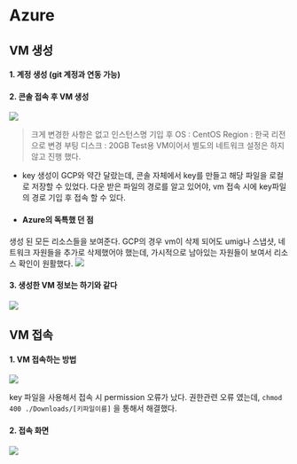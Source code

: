 # Azure 
## VM 생성

#### 1. 계정 생성   (git 계정과 연동 가능)
#### 2. 콘솔 접속 후 VM 생성 
![](https://images.velog.io/images/kyungkoh/post/544cc945-15a4-449c-bdd3-f38b3643e498/FireShot%20Capture%20007%20-%20%E1%84%80%E1%85%A1%E1%84%89%E1%85%A1%E1%86%BC%20%E1%84%86%E1%85%A5%E1%84%89%E1%85%B5%E1%86%AB%20%E1%84%86%E1%85%A1%E1%86%AB%E1%84%83%E1%85%B3%E1%86%AF%E1%84%80%E1%85%B5%20-%20Microsoft%20Azure%20-%20portal.azure.com.png)


>크게 변경한 사항은 없고 인스턴스명 기입 후 
OS : CentOS 
Region : 한국 리전으로 변경 
부팅 디스크 : 20GB
Test용 VM이어서 별도의 네트워크 설정은 하지 않고 진행 했다. 


-  key 생성이 GCP와 약간 달랐는데, 콘솔 자체에서 key를 만들고 해당 파일을 로컬로 저장할 수 있었다. 
다운 받은 파일의 경로를 알고 있어야, vm 접속 시에 key파일의 경로 기입 후 접속 할 수 있다. 

- #### Azure의 독특했 던 점 
생성 된 모든 리소스들을 보여준다.
GCP의 경우 vm이 삭제 되어도 umig나 스냅샷, 네트워크 자원들을 추가로 삭제했어야 했는데, 
가시적으로 남아있는 자원들이 보여서 리소스 확인이 원활했다. 
![](https://images.velog.io/images/kyungkoh/post/d7a333e8-9f26-433a-aa1c-cac8a06743cc/FireShot%20Capture%20010%20-%20CreateVm-OpenLogic.CentOS-7_9-gen2-20210816230804%20-%20Microsoft%20Azure_%20-%20portal.azure.com.png)


#### 3. 생성한 VM 정보는 하기와 같다 

![](https://images.velog.io/images/kyungkoh/post/c3a423f7-08fe-437c-b49f-f8959a07db35/FireShot%20Capture%20011%20-%20cb-vm-azure-2108-01%20-%20Microsoft%20Azure%20-%20portal.azure.com.png)

## VM 접속
#### 1. VM 접속하는 방법

![](https://images.velog.io/images/kyungkoh/post/1c83c41a-50f9-416b-adbb-24fefa187b53/%E1%84%89%E1%85%B3%E1%84%8F%E1%85%B3%E1%84%85%E1%85%B5%E1%86%AB%E1%84%89%E1%85%A3%E1%86%BA_2021-08-16_%E1%84%8B%E1%85%A9%E1%84%92%E1%85%AE_11.22.01.png)

key 파일을 사용해서 접속 시 permission 오류가 났다.
권한관련 오류 였는데, ```chmod 400 ./Downloads/[키파일이름]``` 을 통해서 해결했다.

#### 2. 접속 화면 

![](https://images.velog.io/images/kyungkoh/post/fadb27ab-e60f-4879-90ed-921680312812/%E1%84%89%E1%85%B3%E1%84%8F%E1%85%B3%E1%84%85%E1%85%B5%E1%86%AB%E1%84%89%E1%85%A3%E1%86%BA_2021-08-16_%E1%84%8B%E1%85%A9%E1%84%92%E1%85%AE_11.24.29.png)
